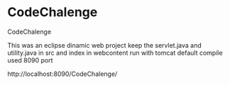 # CodeChalenge
CodeChalenge

This was an eclipse dinamic web project
keep the servlet.java and utility.java in src and index in webcontent run with tomcat default compile
 used 8090 port

http://localhost:8090/CodeChalenge/
